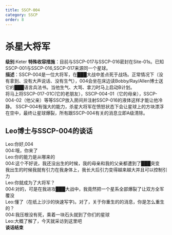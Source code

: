 ```yaml
---
title: SSCP-004
category: SSCP
order: 8
---
```

# 杀星大将军  
**级别**:Keter
**特殊收容措施**：目前与SSCP-017与SSCP-016密封在Site-01s。已知SSCP-001与SSCP-016,SSCP-017来源同一个星球。  
**描述**：SSCP-004是一位大将军，在███大战中差点死于战场。正常情况下（没有拿到、没有大声说话、没有生气），004会坐在床边读Bobby/Ray/Allen博士送它的███语言兵法书。当他生气、大骂、拿刀时马上启动B计划。  
将马上将SSCP-017-01C(它的老朋友），SSCP-004-01（它的母亲），SSCP-004-02（他父亲）等等SSCP放入房间并注射SSCP-016的液体这样才能让他冷静。
SSCP-004有强大的能力，杀星大将军在愤怒状态下会让星球上的方块漂浮在空中，最终让星球爆裂，所有跟SSCP-004有关的消息立即A级清除。  
## Leo博士与SSCP-004的谈话
Leo:你好,004   
004:哦，你来了  
Leo:你的能力是从哪来的  
004:这个不好说，我还没出生的时候，我的母亲和我的父亲都遭到了███突变    
我出生的时候我就有引力在我身体上，我长大后引力变得越来越大并且可以控制引力   
Leo:你就成为了大将军？  
004:对的，可是在我进攻███大战中，我竟然把一个星系全部爆裂了让双方全军覆没      
Leo:懂了（在纸上沙沙的快速写字)。对了，关于你重生的的消息，你是怎么重生的？  
004:我压根没有死，乘着一块石头就到了你们的星球  
Leo:大概了解了，今天就采访到这里吧  
**谈话结束**  

